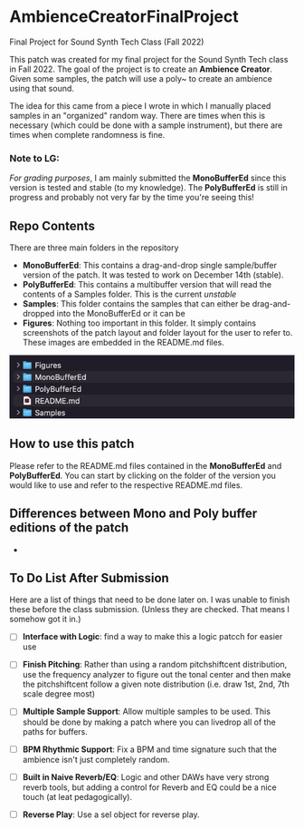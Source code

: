 # AmbienceCreatorFinalProject
Final Project for Sound Synth Tech Class (Fall 2022)

This patch was created for my final project for the Sound Synth Tech class in Fall 2022. The goal of the project is to create an **Ambience Creator**. Given some samples, the patch will use a poly~ to create an ambience using that sound.

The idea for this came from a piece I wrote in which I manually placed samples in an "organized" random way. There are times when this is necessary (which could be done with a sample instrument), but there are times when complete randomness is fine. 

### Note to LG:
*For grading purposes*, I am mainly submitted the **MonoBufferEd** since this version is tested and stable (to my knowledge). The **PolyBufferEd** is still in progress and probably not very far by the time you're seeing this!

## Repo Contents
There are three main folders in the repository
- **MonoBufferEd**: This contains a drag-and-drop single sample/buffer version of the patch. It was tested to work on December 14th (stable). 
- **PolyBufferEd**: This contains a multibuffer version that will read the contents of a Samples folder. This is the current *unstable* 
- **Samples**: This folder contains the samples that can either be drag-and-dropped into the MonoBufferEd or it can be 
- **Figures**: Nothing too important in this folder. It simply contains screenshots of the patch layout and folder layout for the user to refer to. These images are embedded in the README.md files.

![FolderLayout](Figures/FolderLayout.png)

## How to use this patch
Please refer to the README.md files contained in the **MonoBufferEd** and **PolyBufferEd**. You can start by clicking on the folder of the version you would like to use and refer to the respective README.md files. 

## Differences between Mono and Poly buffer editions of the patch
- 



## To Do List After Submission
Here are a list of things that need to be done later on. I was unable to finish these before the class submission. (Unless they are checked. That means I somehow got it in.)
- [ ] **Interface with Logic**: find a way to make this a logic patcch for easier use
- [ ] **Finish Pitching**: Rather than using a random pitchshiftcent distribution, use the frequency analyzer to figure out the tonal center and then make the pitchshiftcent follow a given note distribution (i.e. draw 1st, 2nd, 7th scale degree most)
- [ ] **Multiple Sample Support**: Allow multiple samples to be used. This should be done by making a patch where you can livedrop all of the paths for buffers.
- [ ] **BPM Rhythmic Support**: Fix a BPM and time signature such that the ambience isn't just completely random.
- [ ] **Built in Naive Reverb/EQ**: Logic and other DAWs have very strong reverb tools, but adding a control for Reverb and EQ could be a nice touch (at leat pedagogically).
- [ ] **Reverse Play**: Use a sel object for reverse play. 

